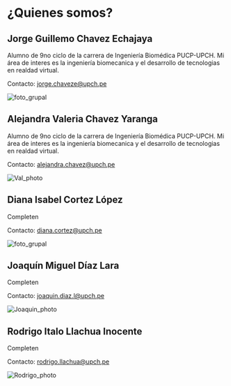 # ¿Quienes somos?

## Jorge Guillemo Chavez Echajaya
Alumno de 9no ciclo de la carrera de Ingeniería Biomédica PUCP-UPCH. Mi área de interes es la ingeniería biomecanica y el desarrollo de tecnologias en realdad virtual.

Contacto: jorge.chaveze@upch.pe

![foto_grupal](../../../Documentación\Imagenes\foto_grupal.jpg)

## Alejandra Valeria Chavez Yaranga
Alumno de 9no ciclo de la carrera de Ingeniería Biomédica PUCP-UPCH. Mi área de interes es la ingeniería biomecanica y el desarrollo de tecnologias en realdad virtual.

Contacto: alejandra.chavez@upch.pe

![Val_photo](..\..\..\Documentación\Imagenes\Val_photo.jpeg)

## Diana Isabel Cortez López
Completen

Contacto: diana.cortez@upch.pe

![foto_grupal](../../../Documentación\Imagenes\foto_grupal.jpg)

## Joaquín Miguel Díaz Lara
Completen

Contacto: joaquin.diaz.l@upch.pe

![Joaquin_photo](../../../Documentación\Imagenes\Joaquin_photo.jpeg)

## Rodrigo Italo Llachua Inocente  
Completen

Contacto: rodrigo.llachua@upch.pe

![Rodrigo_photo](../../../Documentación\Imagenes\Rodrigo_photo.jpeg)
